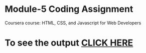 
# Module-5 Coding Assignment

Coursera course: HTML, CSS, and Javascript for Web Developers

# To see the output [CLICK HERE](https://shetesayalii.github.io/Coursera-HTML-CSS-and-Javascript-for-Web-Developers/Assignments/module-5/index.html)
